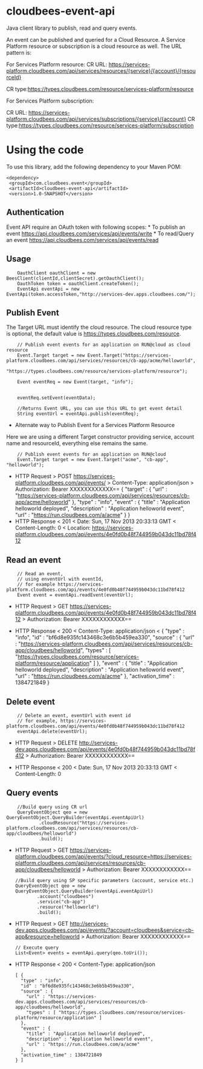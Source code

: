 cloudbees-event-api
===================

Java client library to publish, read and query events.

An event can be published and queried for a Cloud Resource. A Service Platform resource or subscription is a cloud
resource as well. The URL pattern is:

For Services Platform resource:
CR URL: https://services-platform.cloudbees.com/api/services/resources/{service}/{account}/{resourceId}

CR type:https://types.cloudbees.com/resource/services-platform/resource

For Services Platform subscription:

CR URL: https://services-platform.cloudbees.com/api/services/subscriptions/{service}/{account}
CR type:https://types.cloudbees.com/resource/services-platform/subscription

Using the code
==============
To use this library, add the following dependency to your Maven POM:

    <dependency>
     <groupId>com.cloudbees.event</groupId>
     <artifactId>cloudbees-event-api</artifactId>
     <version>1.0-SNAPSHOT</version>
   </dependency>


Authentication
--------------
Event API require an OAuth token with following scopes:
    * To publish an event https://api.cloudbees.com/services/api/events/write
    * To read/Query an event https://api.cloudbees.com/services/api/events/read


Usage
-----

        OauthClient oauthClient = new BeesClient(clientId,clientSecret).getOauthClient();
        OauthToken token = oauthClient.createToken();
        EventApi eventApi = new EventApi(token.accessToken,"http://services-dev.apps.cloudbees.com/");

Publish Event
-------------
The Target URL must identify the cloud resource. The cloud resource type is optional, the default value is https://types.cloudbees.com/resource.

        // Publish event events for an application on RUN@cloud as cloud resource
        Event.Target target = new Event.Target("https://services-platform.cloudbees.com/api/services/resources/cb-app/acme/helloworld",
                                               "https://types.cloudbees.com/resource/services-platform/resource");

        Event eventReq = new Event(target, "info");


        eventReq.setEvent(eventData);

        //Returns Event URL, you can use this URL to get event detail
        String eventUrl = eventApi.publish(eventReq);



* Alternate way to Publish Event for a Services Platform Resource

Here we are using a different Target constructor providing service, account name and resourceId, everything else remains the same.

        // Publish event events for an application on RUN@cloud
        Event.Target target = new Event.Target("acme", "cb-app", "helloworld");

 * HTTP Request
        > POST https://services-platform.cloudbees.com/api/events/
        > Content-Type: application/json
        > Authorization: Bearer XXXXXXXXXXXX==
        {
          "target" : {
            "url" : "https://services-platform.cloudbees.com/api/services/resources/cb-app/acme/helloworld"
          },
          "type" : "info",
          "event" : {
            "title" : "Application helloworld deployed",
            "description" : "Application helloworld event",
            "url" : "https://run.cloudbees.com/a/acme"
          }
        }
 * HTTP Response
        < 201
        < Date: Sun, 17 Nov 2013 20:33:13 GMT
        < Content-Length: 0
        < Location: https://services-platform.cloudbees.com/api/events/4e0fd0b48f744959b043dc11bd78f412

Read an event
-------------
        // Read an event,
        // using enventUrl with eventId,
        // for example https://services-platform.cloudbees.com/api/events/4e0fd0b48f744959b043dc11bd78f412
        Event event = eventApi.readEvent(eventUrl);


  * HTTP Request
        > GET https://services-platform.cloudbees.com/api/events/4e0fd0b48f744959b043dc11bd78f412
        > Authorization: Bearer XXXXXXXXXXXX==

  * HTTP Response
        < 200
        < Content-Type: application/json
        <
        {
          "type" : "info",
          "id" : "bf6d8e935fc143468c3e6b5b459ea330",
          "source" : {
            "url" : "https://services-platform.cloudbees.com/api/services/resources/cb-app/cloudbees/helloworld",
            "types" : [ "https://types.cloudbees.com/resource/services-platform/resource/application" ]
          },
          "event" : {
            "title" : "Application helloworld deployed",
            "description" : "Application helloworld event",
            "url" : "https://run.cloudbees.com/a/acme"
          },
          "activation_time" : 1384721849
        }

Delete event
------------
        // Delete an event, eventUrl with event id
        // for example, https://services-platform.cloudbees.com/api/events/4e0fd0b48f744959b043dc11bd78f412
        eventApi.delete(eventUrl);

  * HTTP Request
        > DELETE http://services-dev.apps.cloudbees.com/api/events/4e0fd0b48f744959b043dc11bd78f412
        > Authorization: Bearer XXXXXXXXXXXX==

  * HTTP Response
        < 200
        < Date: Sun, 17 Nov 2013 20:33:13 GMT
        < Content-Length: 0

Query events
------------
        //Build query using CR url
        QueryEventObject qeo = new QueryEventObject.QueryBuilder(eventApi.eventApiUrl)
                .cloudResource("https://services-platform.cloudbees.com/api/services/resources/cb-app/cloudbees/helloworld")
                .build();

  * HTTP Request
        > GET https://services-platform.cloudbees.com/api/events/?cloud_resource=https://services-platform.cloudbees.com/api/services/resources/cb-app/cloudbees/helloworld
        > Authorization: Bearer XXXXXXXXXXXX==

        //Build query using SP specific parameters (account, service etc.)
        QueryEventObject qeo = new QueryEventObject.QueryBuilder(eventApi.eventApiUrl)
                .account("cloudbees")
                .service("cb-app")
                .resource("helloworld")
                .build();

  * HTTP Request
        > GET http://services-dev.apps.cloudbees.com/api/events/?account=cloudbees&service=cb-app&resource=helloworld
        > Authorization: Bearer XXXXXXXXXXXX==

        // Execute query
        List<Event> events = eventApi.query(qeo.toUri());


  * HTTP Response
        < 200
        < Content-Type: application/json

        [ {
          "type" : "info",
          "id" : "bf6d8e935fc143468c3e6b5b459ea330",
          "source" : {
            "url" : "https://services-dev.apps.cloudbees.com/api/services/resources/cb-app/cloudbees/helloworld",
            "types" : [ "https://types.cloudbees.com/resource/services-platform/resource/application" ]
          },
          "event" : {
            "title" : "Application helloworld deployed",
            "description" : "Application helloworld event",
            "url" : "https://run.cloudbees.com/a/acme"
          },
          "activation_time" : 1384721849
        } ]

